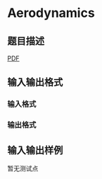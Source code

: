 # Aerodynamics

## 题目描述

[problemUrl]: https://uva.onlinejudge.org/index.php?option=com_onlinejudge&Itemid=8&category=447&page=show_problem&problem=4179

[PDF](https://uva.onlinejudge.org/external/14/p1433.pdf)

## 输入输出格式

### 输入格式

### 输出格式

## 输入输出样例

暂无测试点

